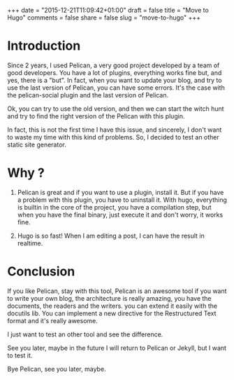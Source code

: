 +++
date = "2015-12-21T11:09:42+01:00"
draft = false
title = "Move to Hugo"
comments = false
share = false
slug = "move-to-hugo"
+++

# Introduction

Since 2 years, I used Pelican, a very good project developed by a team of good
developers. You have a lot of plugins, everything works fine but, and yes, there
is a "but". In fact, when you want to update your blog, and try to use the last
version of Pelican, you can have some errors. It's the case with the
pelican-social plugin and the last version of Pelican.

Ok, you can try to use the old version, and then we can start the witch hunt and
try to find the right version of the Pelican with this plugin.

In fact, this is not the first time I have this issue, and sincerely, I don't
want to waste my time with this kind of problems. So, I decided to test an other
static site generator.

# Why ?

1. Pelican is great and if you want to use a plugin, install it. But if you have
   a problem with this plugin, you have to uninstall it. With hugo, everything
   is builtin in the core of the project, you have a compilation step, but when
   you have the final binary, just execute it and don't worry, it works fine.

2. Hugo is so fast! When I am editing a post, I can have the result in realtime.

# Conclusion

If you like Pelican, stay with this tool, Pelican is an awesome tool if you want
to write your own blog, the architecture is really amazing, you have the
documents, the readers and the writers. you can extend it easily with the
docutils lib. You can implement a new directive for the Restructured Text format
and it's really awesome.

I just want to test an other tool and see the difference.

See you later, maybe in the future I will return to Pelican or Jekyll, but I
want to test it.

Bye Pelican, see you later, maybe.
